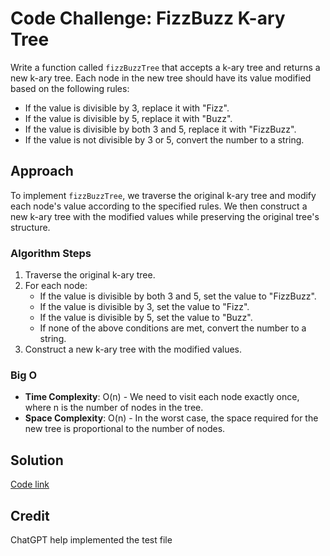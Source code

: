# Code Challenge: FizzBuzz K-ary Tree

Write a function called `fizzBuzzTree` that accepts a k-ary tree and returns a new k-ary tree. Each node in the new tree should have its value modified based on the following rules:
- If the value is divisible by 3, replace it with "Fizz".
- If the value is divisible by 5, replace it with "Buzz".
- If the value is divisible by both 3 and 5, replace it with "FizzBuzz".
- If the value is not divisible by 3 or 5, convert the number to a string.

## Approach
To implement `fizzBuzzTree`, we traverse the original k-ary tree and modify each node's value according to the specified rules. We then construct a new k-ary tree with the modified values while preserving the original tree's structure.

### Algorithm Steps
1. Traverse the original k-ary tree.
2. For each node:
   - If the value is divisible by both 3 and 5, set the value to "FizzBuzz".
   - If the value is divisible by 3, set the value to "Fizz".
   - If the value is divisible by 5, set the value to "Buzz".
   - If none of the above conditions are met, convert the number to a string.
3. Construct a new k-ary tree with the modified values.

### Big O
- **Time Complexity**: O(n) - We need to visit each node exactly once, where n is the number of nodes in the tree.
- **Space Complexity**: O(n) - In the worst case, the space required for the new tree is proportional to the number of nodes.

## Solution
[Code link](./FizzBuzz.js)

## Credit
ChatGPT help implemented the test file
